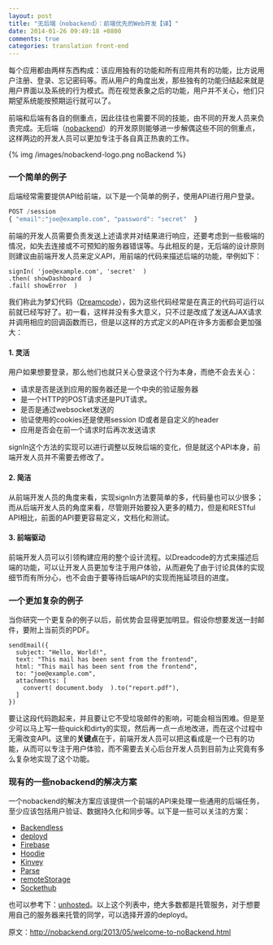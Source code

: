 ```yaml
---
layout: post
title: "无后端（nobackend）：前端优先的Web开发【译】"
date: 2014-01-26 09:49:18 +0800
comments: true
categories: translation front-end
---
```


每个应用都由两样东西构成：该应用独有的功能和所有应用共有的功能，比方说用户注册、登录、忘记密码等。而从用户的角度出发，那些独有的功能归结起来就是用户界面以及系统的行为模式。而在视觉表象之后的功能，用户并不关心，他们只期望系统能按预期运行就可以了。

前端和后端有各自的侧重点，因此往往也需要不同的技能，由不同的开发人员来负责完成。无后端（[nobackend](http://nobackend.org/2013/05/welcome-to-noBackend.html)）的开发原则能够进一步解偶这些不同的侧重点，这样两边的开发人员可以更加专注于各自真正热衷的工作。

{% img /images/nobackend-logo.png noBackend %}

### 一个简单的例子

后端经常需要提供API给前端，以下是一个简单的例子，使用API进行用户登录。

```javascript
POST /session
{ "email":"joe@example.com", "password": "secret"  }
```

前端的开发人员需要负责发送上述请求并对结果进行响应，还要考虑到一些极端的情况，如失去连接或不可预知的服务器错误等。与此相反的是，无后端的设计原则则建议由前端开发人员来定义API，用前端的代码来描述后端的功能，举例如下：
```
signIn( 'joe@example.com', 'secret'  )
.then( showDashboard  )
.fail( showError  )
```

我们称此为梦幻代码（[Dreamcode](http://nobackend.org/dreamcode.html)），因为这些代码经常是在真正的代码可运行以前就已经写好了。初一看，这样并没有多大意义，只不过是改成了发送AJAX请求并调用相应的回调函数而已，但是以这样的方式定义的API在许多方面都会更加强大：

<!--more-->

#### 1. 灵活

用户如果想要登录，那么他们也就只关心登录这个行为本身，而绝不会去关心：

* 请求是否是送到应用的服务器还是一个中央的验证服务器
* 是一个HTTP的POST请求还是PUT请求。
* 是否是通过websocket发送的
* 验证使用的cookies还是使用session ID或者是自定义的header
* 应用是否会在前一个请求时后再次发送请求

signIn这个方法的实现可以进行调整以反映后端的变化，但是就这个API本身，前端开发人员并不需要去修改了。

#### 2. 简洁

从前端开发人员的角度来看，实现signIn方法要简单的多，代码量也可以少很多；而从后端开发人员的角度来看，尽管刚开始要投入更多的精力，但是和RESTful API相比，前面的API要更容易定义，文档化和测试。

#### 3. 前端驱动

前端开发人员可以引领构建应用的整个设计流程。以Dreadcode的方式来描述后端的功能，可以让开发人员更加专注于用户体验，从而避免了由于讨论具体的实现细节而有所分心，也不会由于要等待后端API的实现而拖延项目的进度。

### 一个更加复杂的例子

当你研究一个更复杂的例子以后，前优势会显得更加明显。假设你想要发送一封邮件，要附上当前页的PDF。

```
sendEmail({
  subject: "Hello, World!",
  text: "This mail has been sent from the frontend",
  html: "This mail has been sent from the frontend",
  to: "joe@example.com",
  attachments: [ 
  	convert( document.body  ).to("report.pdf"),
  ]
})
```

要让这段代码跑起来，并且要让它不受垃圾邮件的影响，可能会相当困难。但是至少可以马上写一些quick和dirty的实现，然后再一点一点地改进，而在这个过程中无需改变API。这里的**关键点**在于，前端开发人员可以把这看成是一个已有的功能，从而可以专注于用户体验，而不需要去关心后台开发人员到目前为止究竟有多么复杂地实现了这个功能。

### 现有的一些nobackend的解决方案

一个nobackend的解决方案应该提供一个前端的API来处理一些通用的后端任务，至少应该包括用户验证、数据持久化和同步等。以下是一些可以关注的方案：

* [Backendless](http://backendless.com/)
* [deployd](http://deployd.com/)
* [Firebase](https://www.firebase.com/)
* [Hoodie](http://hood.ie/)
* [Kinvey](http://www.kinvey.com/)
* [Parse](https://parse.com/)
* [remoteStorage](http://remotestorage.io/)
* [Sockethub](http://sockethub.org/)

也可以参考下：[unhosted](http://unhosted.org/)。以上这个列表中，绝大多数都是托管服务，对于想要用自己的服务器来托管的同学，可以选择开源的deployd。

原文：http://nobackend.org/2013/05/welcome-to-noBackend.html
